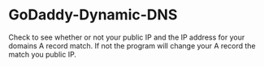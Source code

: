# GoDaddy-Dynamic-DNS
Check to see whether or not your public IP and the IP address for your domains A record match.  If not the program will change your A record the match you public IP.
